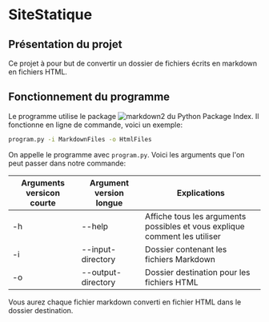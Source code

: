 # SiteStatique

## Présentation du projet

Ce projet à pour but de convertir un dossier de fichiers écrits en markdown en fichiers HTML.

## Fonctionnement du programme

Le programme utilise le package ![markdown2](https://github.com/trentm/python-markdown2) du Python Package Index.
Il fonctionne en ligne de commande, voici un exemple:

```bash
program.py -i MarkdownFiles -o HtmlFiles
```

On appelle le programme avec `program.py`.
Voici les arguments que l'on peut passer dans notre commande:

Arguments versicon courte | Argument version longue | Explications
------------ | ------------- |-----------
-h | --help | Affiche tous les arguments possibles et vous explique comment les utiliser
-i | --input-directory | Dossier contenant les fichiers Markdown
-o | --output-directory | Dossier destination pour les fichiers HTML

Vous aurez chaque fichier markdown converti en fichier HTML dans le dossier destination.